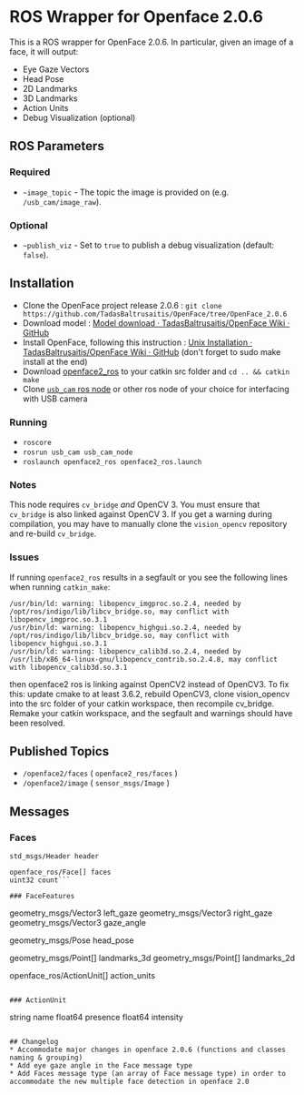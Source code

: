 # ROS Wrapper for Openface 2.0.6

This is a ROS wrapper for OpenFace 2.0.6. In particular, given an image of a face, it will output:
  * Eye Gaze Vectors
  * Head Pose
  * 2D Landmarks
  * 3D Landmarks
  * Action Units
  * Debug Visualization (optional)

## ROS Parameters

### Required
  * `~image_topic` - The topic the image is provided on (e.g. `/usb_cam/image_raw`).

### Optional
  * `~publish_viz` - Set to `true` to publish a debug visualization (default: `false`).

## Installation

* Clone the OpenFace project release 2.0.6 : `git clone https://github.com/TadasBaltrusaitis/OpenFace/tree/OpenFace_2.0.6`
* Download model : [Model download · TadasBaltrusaitis/OpenFace Wiki · GitHub](https://github.com/TadasBaltrusaitis/OpenFace/wiki/Model-download)
* Install OpenFace, following this instruction : [Unix Installation · TadasBaltrusaitis/OpenFace Wiki · GitHub](https://github.com/TadasBaltrusaitis/OpenFace/wiki/Unix-Installation) (don't forget to sudo make install at the end)
* Download [openface2_ros](https://github.com/ditoec/openface_ros) to your catkin src folder and `cd .. && catkin make`
* Clone [`usb_cam` ros node](http://wiki.ros.org/usb_cam) or other ros node of your choice for interfacing with USB camera

### Running

* `roscore`
* `rosrun usb_cam usb_cam_node`
* `roslaunch openface2_ros openface2_ros.launch`

### Notes

This node requires `cv_bridge` *and* OpenCV 3. You must ensure that `cv_bridge` is also linked against OpenCV 3. If you get a warning during compilation, you may have to manually clone the `vision_opencv` repository and re-build `cv_bridge`.

### Issues

If running `openface2_ros` results in a segfault or you see the following lines when running `catkin_make`:

    /usr/bin/ld: warning: libopencv_imgproc.so.2.4, needed by /opt/ros/indigo/lib/libcv_bridge.so, may conflict with libopencv_imgproc.so.3.1
    /usr/bin/ld: warning: libopencv_highgui.so.2.4, needed by /opt/ros/indigo/lib/libcv_bridge.so, may conflict with libopencv_highgui.so.3.1
    /usr/bin/ld: warning: libopencv_calib3d.so.2.4, needed by /usr/lib/x86_64-linux-gnu/libopencv_contrib.so.2.4.8, may conflict with libopencv_calib3d.so.3.1

then openface2 ros is linking against OpenCV2 instead of OpenCV3. To fix this: update cmake to at least 3.6.2, rebuild OpenCV3, clone vision\_opencv into the src folder of your catkin workspace, then recompile cv\_bridge. Remake your catkin workspace, and the segfault and warnings should have been resolved.

## Published Topics

* `/openface2/faces` ( `openface2_ros/faces` )
* `/openface2/image` ( `sensor_msgs/Image` )

## Messages

### Faces
```
std_msgs/Header header

openface_ros/Face[] faces
uint32 count```

### FaceFeatures
```
geometry_msgs/Vector3 left_gaze
geometry_msgs/Vector3 right_gaze
geometry_msgs/Vector3 gaze_angle

geometry_msgs/Pose head_pose

geometry_msgs/Point[] landmarks_3d
geometry_msgs/Point[] landmarks_2d

openface_ros/ActionUnit[] action_units
```

### ActionUnit
```
string name
float64 presence
float64 intensity
```

## Changelog
* Accommodate major changes in openface 2.0.6 (functions and classes naming & grouping)
* Add eye gaze angle in the Face message type
* Add Faces message type (an array of Face message type) in order to accommodate the new multiple face detection in openface 2.0
